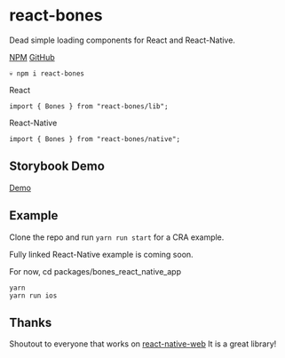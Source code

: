 # react-bones

Dead simple loading components for React and React-Native.

[NPM](https://www.npmjs.com/package/react-bones)
[GitHub](https://github.com/jottenlips/react-bones/)

```
💀 npm i react-bones
```

React

```
import { Bones } from "react-bones/lib";

```

React-Native

```
import { Bones } from "react-bones/native";

```

## Storybook Demo

[Demo](https://jottenlips.github.io/react-bones/?path=/docs/bones--bones-default)

## Example

Clone the repo and run `yarn run start` for a CRA example.

Fully linked React-Native example is coming soon.

For now, cd packages/bones_react_native_app

```
yarn
yarn run ios
```

## Thanks

Shoutout to everyone that works on [react-native-web](https://github.com/necolas/react-native-web) It is a great library!
